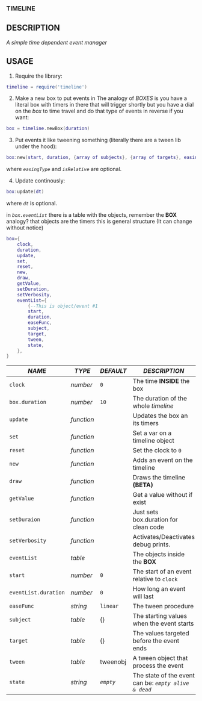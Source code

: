 ### TIMELINE ###
## DESCRIPTION ##
*A simple time dependent event manager*

## USAGE ##
1. Require the library:
```lua
timeline = require('timeline')
```

2. Make a new box to put events in
The analogy of *BOXES* is you have a literal box with timers in there that will trigger shortly but you have a dial on the
*box* to time travel and do that type of events in reverse if you want:
```lua
box = timeline.newBox(duration)
```

3. Put events it like tweening something (literally there are a tween lib under the hood):
```lua
box:new(start, duration, {array of subjects}, {array of targets}, easingType, isRelative)
```
where *``easingType``* and *``isRelative``* are optional.

4. Update continously:
```lua
box:update(dt)
```
where *``dt``* is optional.

in *`box.eventList`* there is a table with the objects, remember the **BOX** analogy? that objects are the timers
this is general structure (It can change without notice)
```lua
box={
	clock,
	duration,
	update,
	set,
	reset,
	new,
	draw,
	getValue,
	setDuration,
	setVerbosity,
	eventList={
		{--This is object/event #1
		start,
		duration,
		easeFunc,
		subject,
		target,
		tween,
		state,
	},
}
```

|*NAME*              |*TYPE*     |*DEFAULT*|*DESCRIPTION*                            |
|--------------------|-----------|---------|-----------------------------------------|
|`clock`             |*number*   |`0`      |The time **INSIDE** the box              |
|`box.duration`      |*number*   |`10`     |The duration of the whole *timeline*     |
|`update`            |*function* |         |Updates the box an its timers            |
|`set`               |*function* |         |Set a var on a timeline object           |
|`reset`             |*function* |         |Set the clock to `0`                     |
|`new`               |*function* |         |Adds an event on the timeline            |
|`draw`              |*function* |         |Draws the timeline **(BETA)**            |
|`getValue`          |*function* |         |Get a value without if exist             |
|`setDuraion`        |*function* |         |Just sets box.duration for clean code    |
|`setVerbosity`      |*function* |         |Activates/Deactivates debug prints.      |
|`eventList`         |*table*    |         |The objects inside the **BOX**           |
|`start`             |*number*   |`0`      |The start of an event relative to `clock`|
|`eventList.duration`|*number*   |`0`      |How long an event will last              |
|`easeFunc`          |*string*   |`linear` |The tween procedure                      |
|`subject`           |*table*    |{}       |The starting values when the event starts|
|`target`            |*table*    |{}       |The values targeted before the event ends|
|`tween`             |*table*    |tweenobj |A tween object that process the event    |
|`state`             |*string*   |*`empty`*|The state of the event can be: *`empty alive & dead`*|
